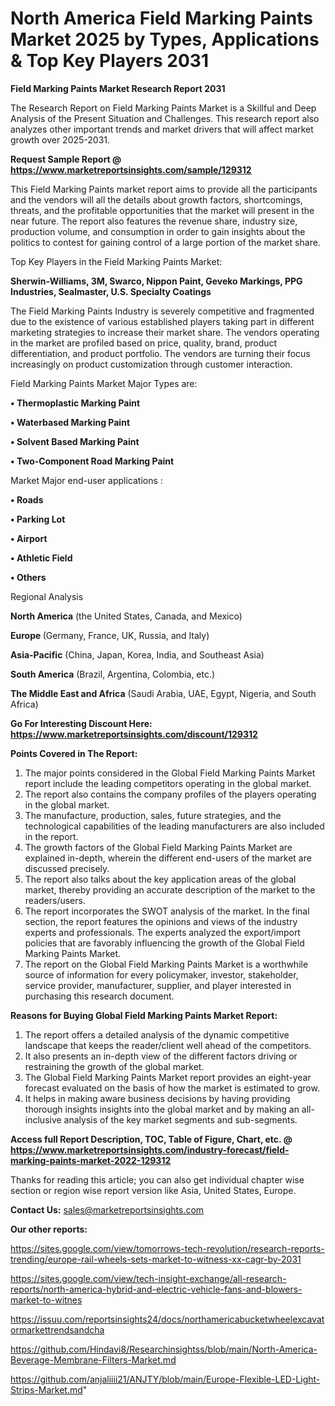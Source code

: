 # North America Field Marking Paints Market 2025 by Types, Applications & Top Key Players 2031

<strong>Field Marking Paints Market Research Report 2031</strong>

The Research Report on Field Marking Paints Market is a Skillful and Deep Analysis of the Present Situation and Challenges. This research report also analyzes other important trends and market drivers that will affect market growth over 2025-2031.

<strong>Request Sample Report @ <a href=https://www.marketreportsinsights.com/sample/129312>https://www.marketreportsinsights.com/sample/129312</a></strong>

This Field Marking Paints market report aims to provide all the participants and the vendors will all the details about growth factors, shortcomings, threats, and the profitable opportunities that the market will present in the near future. The report also features the revenue share, industry size, production volume, and consumption in order to gain insights about the politics to contest for gaining control of a large portion of the market share.

Top Key Players in the Field Marking Paints Market:

<strong>Sherwin-Williams, 3M, Swarco, Nippon Paint, Geveko Markings, PPG Industries, Sealmaster, U.S. Specialty Coatings</strong>

The Field Marking Paints Industry is severely competitive and fragmented due to the existence of various established players taking part in different marketing strategies to increase their market share. The vendors operating in the market are profiled based on price, quality, brand, product differentiation, and product portfolio. The vendors are turning their focus increasingly on product customization through customer interaction.

Field Marking Paints Market Major Types are:

<strong>• Thermoplastic Marking Paint

• Waterbased Marking Paint

• Solvent Based Marking Paint

• Two-Component Road Marking Paint</strong>

Market Major end-user applications :

<strong>• Roads

• Parking Lot

• Airport

• Athletic Field

• Others</strong>

Regional Analysis

</u><strong><b>North America</b></strong> (the United States, Canada, and Mexico)

<strong><b>Europe </b></strong>(Germany, France, UK, Russia, and Italy)

<strong><b>Asia-Pacific</b></strong> (China, Japan, Korea, India, and Southeast Asia)

<strong><b>South America</b></strong> (Brazil, Argentina, Colombia, etc.)

<strong><b>The Middle East and Africa</b></strong> (Saudi Arabia, UAE, Egypt, Nigeria, and South Africa)

<strong>Go For Interesting Discount Here: <a href=https://www.marketreportsinsights.com/discount/129312>https://www.marketreportsinsights.com/discount/129312</a></strong>

<strong>Points Covered in The Report:</strong>
<ol>
  <li>The major points considered in the Global Field Marking Paints Market report include the leading competitors operating in the global market.</li>
  <li>The report also contains the company profiles of the players operating in the global market.</li>
  <li>The manufacture, production, sales, future strategies, and the technological capabilities of the leading manufacturers are also included in the report.</li>
  <li>The growth factors of the Global Field Marking Paints Market are explained in-depth, wherein the different end-users of the market are discussed precisely.</li>
  <li>The report also talks about the key application areas of the global market, thereby providing an accurate description of the market to the readers/users.</li>
  <li>The report incorporates the SWOT analysis of the market. In the final section, the report features the opinions and views of the industry experts and professionals. The experts analyzed the export/import policies that are favorably influencing the growth of the Global Field Marking Paints Market.</li>
  <li>The report on the Global Field Marking Paints Market is a worthwhile source of information for every policymaker, investor, stakeholder, service provider, manufacturer, supplier, and player interested in purchasing this research document.</li>
</ol>
<strong>Reasons for Buying Global Field Marking Paints Market Report:</strong>

<ol>
  <li>The report offers a detailed analysis of the dynamic competitive landscape that keeps the reader/client well ahead of the competitors.</li>
  <li>It also presents an in-depth view of the different factors driving or restraining the growth of the global market.</li>
  <li>The Global Field Marking Paints Market report provides an eight-year forecast evaluated on the basis of how the market is estimated to grow.</li>
  <li>It helps in making aware business decisions by having providing thorough insights insights into the global market and by making an all-inclusive analysis of the key market segments and sub-segments.</li>
</ol>
<strong>Access full Report Description, TOC, Table of Figure, Chart, etc. @ <a href=https://www.marketreportsinsights.com/industry-forecast/field-marking-paints-market-2022-129312>https://www.marketreportsinsights.com/industry-forecast/field-marking-paints-market-2022-129312</a></strong>


Thanks for reading this article; you can also get individual chapter wise section or region wise report version like Asia, United States, Europe.

<strong>Contact Us:</strong>
sales@marketreportsinsights.com

<strong>Our other reports:</strong>

<a href=https://sites.google.com/view/tomorrows-tech-revolution/research-reports-trending/europe-rail-wheels-sets-market-to-witness-xx-cagr-by-2031>https://sites.google.com/view/tomorrows-tech-revolution/research-reports-trending/europe-rail-wheels-sets-market-to-witness-xx-cagr-by-2031</a>

<a href=https://sites.google.com/view/tech-insight-exchange/all-research-reports/north-america-hybrid-and-electric-vehicle-fans-and-blowers-market-to-witnes>https://sites.google.com/view/tech-insight-exchange/all-research-reports/north-america-hybrid-and-electric-vehicle-fans-and-blowers-market-to-witnes</a>

<a href=https://issuu.com/reportsinsights24/docs/northamericabucketwheelexcavatormarkettrendsandcha>https://issuu.com/reportsinsights24/docs/northamericabucketwheelexcavatormarkettrendsandcha</a>

<a href=https://github.com/Hindavi8/Researchinsightss/blob/main/North-America-Beverage-Membrane-Filters-Market.md>https://github.com/Hindavi8/Researchinsightss/blob/main/North-America-Beverage-Membrane-Filters-Market.md</a>

<a href=https://github.com/anjaliiii21/ANJTY/blob/main/Europe-Flexible-LED-Light-Strips-Market.md>https://github.com/anjaliiii21/ANJTY/blob/main/Europe-Flexible-LED-Light-Strips-Market.md</a>"
